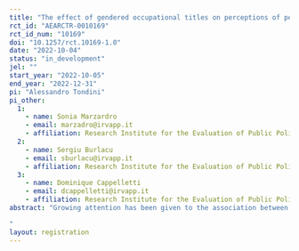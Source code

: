 ```yaml
---
title: "The effect of gendered occupational titles on perceptions of peers’ and potential clients"
rct_id: "AEARCTR-0010169"
rct_id_num: "10169"
doi: "10.1257/rct.10169-1.0"
date: "2022-10-04"
status: "in_development"
jel: ""
start_year: "2022-10-05"
end_year: "2022-12-31"
pi: "Alessandro Tondini"
pi_other:
  1:
    - name: Sonia Marzardro
    - email: marzadro@irvapp.it
    - affiliation: Research Institute for the Evaluation of Public Policies, Trento
  2:
    - name: Sergiu Burlacu
    - email: sburlacu@irvapp.it
    - affiliation: Research Institute for the Evaluation of Public Policies, Trento
  3:
    - name: Dominique Cappelletti
    - email: dcappelletti@irvapp.it
    - affiliation: Research Institute for the Evaluation of Public Policies, Trento
abstract: "Growing attention has been given to the association between gendered language and labour market outcomes for women, as across countries a clear negative correlation emerges between those languages that allow for a gender declination and women’s average status in the labour market (Jakiela and Ozier, 2019). However, the extent to which gendered language impacts negatively the labour market outcomes of women is still uncertain. Research effort, mainly in the field of social psychology, has been devoted to understanding the potential detrimental effects of using feminine job titles on the evaluation of female professionals. It has been shown, for example, that female professionals with a feminine job titles receive less favourable evaluations than both male professionals and female professional with a masculine job title (Formanowicz and Sczesny, 2016) and are perceived by men as less warm and less competent, with the consequence of having a lower chance of being employed (Budziszewska et al., 2014). We study this phenomenon in the case of Italy, a country with comparatively low female labour market outcomes, and Italian, a language that requires a gender declination, in a setting of high-skilled professionals working in a relatively wealthy region. In our sample, a significant portion of female professionals in different occupations employ the male declination in their professional life, as this is seen as a way to avoid gender stereotypes and gender discrimination. To test whether this mechanism is at play, we run a vignette study on a sample of high-skilled workers where different (female) professional figures for a specific profession are randomly presented in different scenarios, either as potential colleagues or service-providers, with the female or male gender-declination of the professional title. We measure whether the same individual, with the same observable characteristics, is ranked lower from potential colleagues or clients when presented with the female declination of the professional title. 
"
layout: registration
---
```


